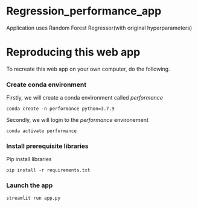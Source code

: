 # Regression_performance_app
Application uses Random Forest Regressor(with original hyperparameters)
# Reproducing this web app
To recreate this web app on your own computer, do the following.

### Create conda environment
Firstly, we will create a conda environment called *performance*
```
conda create -n performance python=3.7.9
```
Secondly, we will login to the *performance* environement
```
conda activate performance
```
### Install prerequisite libraries


Pip install libraries
```
pip install -r requirements.txt
```

###  Launch the app

```
streamlit run app.py
```
